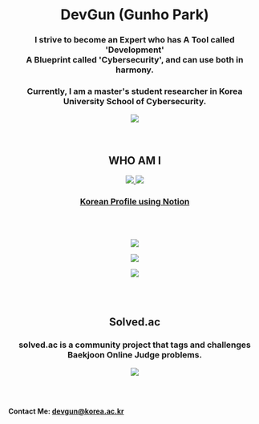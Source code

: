 <h1 align="center">DevGun (Gunho Park)</h1>

<h3 align="center">
    I strive to become an Expert who has A Tool called 'Development' <br/>
    A Blueprint called 'Cybersecurity', and can use both in harmony.
</h3>
<h3 align="center">
    Currently, I am a master's student researcher in Korea University School of Cybersecurity.
</h3>


<div align="center"><img src="https://hits.seeyoufarm.com/api/count/incr/badge.svg?url=https%3A%2F%2Fgithub.com%2Fdevgunho&count_bg=%236BE3D4&title_bg=%23555555&icon=&icon_color=%23E7E7E7&title=hits&edge_flat=false"/></div>

<br/>

<br/>

<h2 align="center">
    WHO AM I
</h2>
<p align="center">
    <a href="https://www.linkedin.com/in/gunho-park-%EB%B0%95%EA%B1%B4%ED%98%B8-319a6b18b/">
    <img src="https://img.shields.io/badge/-LinkedIn-blue?style=flat-square&logo=Linkedin&logoColor=white&link=https://www.linkedin.com/in/gunho-park-%EB%B0%95%EA%B1%B4%ED%98%B8-319a6b18b/"/>
        </a>
    <a href="https://facebook.com/devgunho">
<img src="https://img.shields.io/badge/facebook-1877f2?style=flat-square&logo=facebook&logoColor=white&link=https://www.facebook.com/profile.php?id=100034064333066"/>
        </a>
</p>
<h3 align="center">
        <a href="https://devgunho.github.io">
        Korean Profile using Notion
            </a>
    </h3>            
<br/>

<br/>

<p align="center"><img src="https://github-profile-trophy.vercel.app/?username=devgunho&row=1&column=5&margin-w=15)"/></p>

<p align="center"><img src="https://github-readme-streak-stats.herokuapp.com/?user=devgunho&theme=graywhite"/></p>

<p align="center"><img src="https://github-readme-stats.vercel.app/api/top-langs/?username=devgunho&layout=compact&langs_count=8"/></p>

<br/>

<br/>

<h2 align="center">
    Solved.ac
</h2>
<h3 align="center">
    solved.ac is a community project that tags and challenges Baekjoon Online Judge problems.</h3>

<p align="center"><img src="http://mazassumnida.wtf/api/v2/generate_badge?boj=pghufs2015"/></p>

<br/>

<br/>

**Contact Me: devgun@korea.ac.kr**
